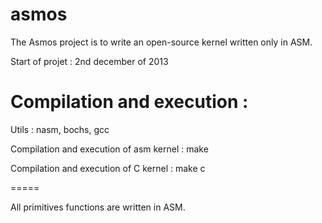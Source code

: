 asmos
=====

The Asmos project is to write an open-source kernel written only in ASM.

Start of projet : 2nd december of 2013

Compilation and execution :
=====

Utils : nasm, bochs, gcc

Compilation and execution of asm kernel :
	make

Compilation and execution of C kernel :
	make c

=====

All primitives functions are written in ASM.
